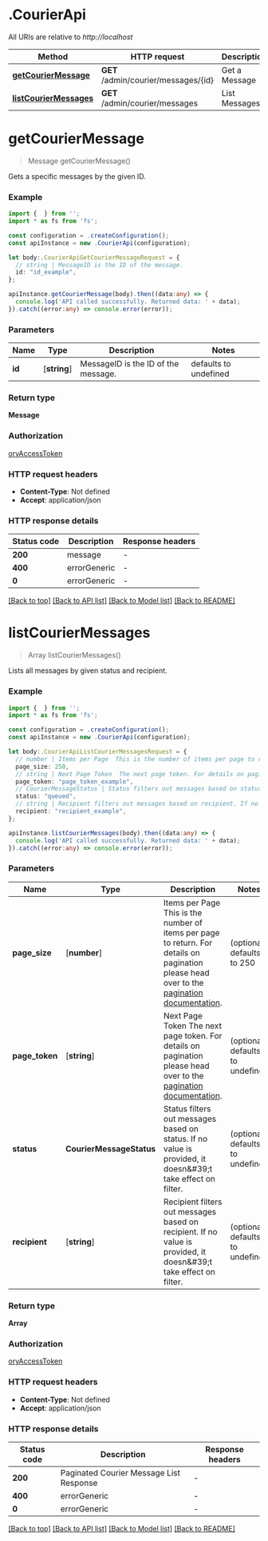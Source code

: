 # .CourierApi

All URIs are relative to *http://localhost*

Method | HTTP request | Description
------------- | ------------- | -------------
[**getCourierMessage**](CourierApi.md#getCourierMessage) | **GET** /admin/courier/messages/{id} | Get a Message
[**listCourierMessages**](CourierApi.md#listCourierMessages) | **GET** /admin/courier/messages | List Messages


# **getCourierMessage**
> Message getCourierMessage()

Gets a specific messages by the given ID.

### Example


```typescript
import {  } from '';
import * as fs from 'fs';

const configuration = .createConfiguration();
const apiInstance = new .CourierApi(configuration);

let body:.CourierApiGetCourierMessageRequest = {
  // string | MessageID is the ID of the message.
  id: "id_example",
};

apiInstance.getCourierMessage(body).then((data:any) => {
  console.log('API called successfully. Returned data: ' + data);
}).catch((error:any) => console.error(error));
```


### Parameters

Name | Type | Description  | Notes
------------- | ------------- | ------------- | -------------
 **id** | [**string**] | MessageID is the ID of the message. | defaults to undefined


### Return type

**Message**

### Authorization

[oryAccessToken](README.md#oryAccessToken)

### HTTP request headers

 - **Content-Type**: Not defined
 - **Accept**: application/json


### HTTP response details
| Status code | Description | Response headers |
|-------------|-------------|------------------|
**200** | message |  -  |
**400** | errorGeneric |  -  |
**0** | errorGeneric |  -  |

[[Back to top]](#) [[Back to API list]](README.md#documentation-for-api-endpoints) [[Back to Model list]](README.md#documentation-for-models) [[Back to README]](README.md)

# **listCourierMessages**
> Array<Message> listCourierMessages()

Lists all messages by given status and recipient.

### Example


```typescript
import {  } from '';
import * as fs from 'fs';

const configuration = .createConfiguration();
const apiInstance = new .CourierApi(configuration);

let body:.CourierApiListCourierMessagesRequest = {
  // number | Items per Page  This is the number of items per page to return. For details on pagination please head over to the [pagination documentation](https://www.ory.sh/docs/ecosystem/api-design#pagination). (optional)
  page_size: 250,
  // string | Next Page Token  The next page token. For details on pagination please head over to the [pagination documentation](https://www.ory.sh/docs/ecosystem/api-design#pagination). (optional)
  page_token: "page_token_example",
  // CourierMessageStatus | Status filters out messages based on status. If no value is provided, it doesn\'t take effect on filter. (optional)
  status: "queued",
  // string | Recipient filters out messages based on recipient. If no value is provided, it doesn\'t take effect on filter. (optional)
  recipient: "recipient_example",
};

apiInstance.listCourierMessages(body).then((data:any) => {
  console.log('API called successfully. Returned data: ' + data);
}).catch((error:any) => console.error(error));
```


### Parameters

Name | Type | Description  | Notes
------------- | ------------- | ------------- | -------------
 **page_size** | [**number**] | Items per Page  This is the number of items per page to return. For details on pagination please head over to the [pagination documentation](https://www.ory.sh/docs/ecosystem/api-design#pagination). | (optional) defaults to 250
 **page_token** | [**string**] | Next Page Token  The next page token. For details on pagination please head over to the [pagination documentation](https://www.ory.sh/docs/ecosystem/api-design#pagination). | (optional) defaults to undefined
 **status** | **CourierMessageStatus** | Status filters out messages based on status. If no value is provided, it doesn\&#39;t take effect on filter. | (optional) defaults to undefined
 **recipient** | [**string**] | Recipient filters out messages based on recipient. If no value is provided, it doesn\&#39;t take effect on filter. | (optional) defaults to undefined


### Return type

**Array<Message>**

### Authorization

[oryAccessToken](README.md#oryAccessToken)

### HTTP request headers

 - **Content-Type**: Not defined
 - **Accept**: application/json


### HTTP response details
| Status code | Description | Response headers |
|-------------|-------------|------------------|
**200** | Paginated Courier Message List Response |  -  |
**400** | errorGeneric |  -  |
**0** | errorGeneric |  -  |

[[Back to top]](#) [[Back to API list]](README.md#documentation-for-api-endpoints) [[Back to Model list]](README.md#documentation-for-models) [[Back to README]](README.md)


